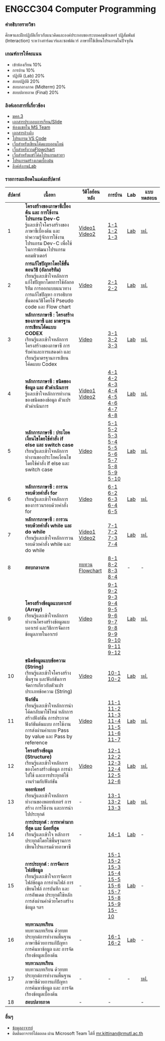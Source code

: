 # ENGCC304 Computer Programming

### คำอธิบายรายวิชา
ศึกษาและฝึกปฏิบัติเกี่ยวกับแนวคิดและองค์ประกอบของระบบคอมพิวเตอร์ ปฏิสัมพันธ์ (Interaction) ระหว่างฮาร์ดแวร์และซอฟต์แวร์ ภาษาที่ใช้เขียนโปรแกรมในปัจจุบัน

### เกณฑ์การให้คะแนน
* เข้าห้องเรียน 10%
* การบ้าน 10%
* ปฏิบัติ (Lab) 20%
* สอบปฏิบัติ 20%
* สอบกลางภาค (Midterm) 20%
* สอบปลายภาค (Final) 20%

### ลิงค์เอกสารที่เกี่ยวข้อง
* [มคอ.3](https://drive.google.com/drive/folders/1OWlzmm3MZ1Uy2SKScJGQS5_IJr8BCSCR?usp=drive_link)
* [เอกสารประกอบการเรียน/Slide](https://drive.google.com/drive/folders/1OWlzmm3MZ1Uy2SKScJGQS5_IJr8BCSCR?usp=drive_link)
* [ห้องแชทใน MS Team](https://teams.microsoft.com/l/team/19%3ASRc4lB9z91Vay6mrtEaEm14MyYUYn_hccTzFXdp1NyE1%40thread.tacv2/conversations?groupId=37d36e7f-c2eb-4dcf-9320-32ee74544bd8&tenantId=2c0a3819-8c66-4ae1-9a99-3832d9facbd9)
* [เอกสารอ้างอิง](https://autolib.rmutl.ac.th/Catalog/BibItem.aspx?BibID=b00141555)
* [โปรแกรม VS Code](https://code.visualstudio.com/download)
* [เว็บสำหรับเขียนโค้ดแบบออนไลน์](https://onlinegdb.com)
* [เว็บสำหรับวาดFlowchart](https://draw.io)
* [เว็บสำหรับแชร์โค้ดโปรแกรมสวยๆ](https://carbon.now.sh/?bg=rgba%2874%2C144%2C226%2C1%29&t=material&wt=none&l=text%2Fx-c%2B%2Bsrc&width=828&ds=false&dsyoff=20px&dsblur=68px&wc=true&wa=true&pv=56px&ph=56px&ln=true&fl=1&fm=Fira+Code&fs=14px&lh=152%25&si=false&es=2x&wm=false&code=%2523include%2520%253Cstdio.h%253E%250A%250Aint%2520main%28%29%2520%257B%250A%2520%2520printf%28%2522Hello%2522%29%2520%253B%250A%2520%2520return%25200%2520%253B%250A%257D%252F%252Fend%2520function)
* [โปรแกรมสร้างเกมเบื้องต้น](https://arcade.makecode.com/)
* [ลิงค์ส่งงานLab](https://forms.office.com/r/Yz8xb6BHqi)

### รายการละเอียดในแต่ละสัปดาห์
สัปดาห์ | เนื้อหา | วีดีโอย้อนหลัง | การบ้าน | Lab | แบบทดสอบs
--- | --- | --- | --- | --- | ---
1| **โครงสร้างของภาษาซีเบื้องต้น และ การใช้งานโปรแกรม Dev-C** <br />รู้และเข้าใจโครงสร้างของภาษาซีเบื้องต้น และ ทำความรู้จักการใช้งานโปรแกรม Dev-C เพื่อใช้ในการพัฒนาโปรแกรมคอมพิวเตอร์ |[Video1](https://www.youtube.com/watch?v=01p2FCUcYY8)<br />[Video2](https://www.youtube.com/watch?v=rI52J5TJTMw)|[1-1](https://github.com/tumrmutl/ENGCC304-Computer-Programming/blob/main/Homework/HW01/hw01-1-helloworld.cpp)<br />[1-2](https://github.com/tumrmutl/ENGCC304-Computer-Programming/blob/main/Homework/HW01/hw01-2-fix-bug.cpp)<br />[1-3](https://github.com/tumrmutl/ENGCC304-Computer-Programming/blob/main/Homework/HW01/hw01-3-basic-input-output.cpp)|[Lab](https://github.com/tumrmutl/ENGCC304-Computer-Programming/blob/main/Lab/Lab01-Basic-Display-Input-Output.cpp)| [บฝ.](https://forms.office.com/r/BeGVra089y)
2| **การแก้ไขปัญหาโดยใช้ขั้นตอนวิธี (อัลกอริทึม)** <br />เรียนรู้และเข้าใจหลักการแก้ไขปัญหาโดยการใช้อัลกอริทึม การออกแบบแนวทางการแก้ไขปัญหา การอธิบายขั้นตอนวิธีโดยใช้ Pseudo code และ Flow chart |[Video](https://www.youtube.com/watch?v=9hEjesjU_k0)|[2-1](https://github.com/tumrmutl/ENGCC304-Computer-Programming/blob/main/Homework/HW02/hw02-1-noodle.drawio)<br />[2-2](https://github.com/tumrmutl/ENGCC304-Computer-Programming/blob/main/Homework/HW02/hw02-2-requirement.drawio)|[Lab](https://github.com/tumrmutl/ENGCC304-Computer-Programming/blob/main/Lab/Lab02-Basic-Flowchart.drawio)| [บฝ.](https://forms.office.com/r/DXCWCWYeg3)
3| **หลักการภาษาซี : โครงสร้างของภาษาซี และ มาตรฐานการเขียนโค้ดแบบ CODEX** <br />เรียนรู้และเข้าใจหลักการโครงสร้างของภาษาซี การรับค่าและการแสดงค่า และเรียนรู้มาตรฐานการเขียนโค้ดแบบ Codex |[Video](https://www.youtube.com/watch?v=ml6_NafY3u4)|[3-1](https://github.com/tumrmutl/ENGCC304-Computer-Programming/blob/main/Homework/HW03/hw03-1-codex.cpp)<br />[3-2](https://github.com/tumrmutl/ENGCC304-Computer-Programming/blob/main/Homework/HW03/hw03-2-codex-and-fix-bug.cpp)<br />[3-3](https://github.com/tumrmutl/ENGCC304-Computer-Programming/blob/main/Homework/HW03/hw03-3-codex-and-fix-bug.cpp)|[Lab](https://github.com/tumrmutl/ENGCC304-Computer-Programming/blob/main/Lab/Lab03-Codex.cpp)| [บฝ.](https://forms.office.com/r/RdXaC58Gd9)
4| **หลักการภาษาซี : ชนิดของข้อมูล และ ตัวดำเนินการ** <br />รู้และเข้าใจหลักการทำงานของชนิดของข้อมูล ตัวแปร ตัวดำเนินการ |[Video1](https://www.youtube.com/watch?v=5mSartNW-0c)<br />[Video2](https://www.youtube.com/watch?v=sL6D7CRhNcA)|[4-1](https://github.com/tumrmutl/ENGCC304-Computer-Programming/blob/main/Homework/HW04/hw04-1-variable.cpp)<br />[4-2](https://github.com/tumrmutl/ENGCC304-Computer-Programming/blob/main/Homework/HW04/hw04-2-operator.cpp)<br />[4-3](https://github.com/tumrmutl/ENGCC304-Computer-Programming/blob/main/Homework/HW04/hw04-3-basic-operator.cpp)<br />[4-4](https://github.com/tumrmutl/ENGCC304-Computer-Programming/blob/main/Homework/HW04/hw04-4-triangle.cpp)<br />[4-5](https://github.com/tumrmutl/ENGCC304-Computer-Programming/blob/main/Homework/HW04/hw04-5-time-convert.cpp)<br />[4-6](https://github.com/tumrmutl/ENGCC304-Computer-Programming/blob/main/Homework/HW04/hw04-6-man-hour.cpp)<br />[4-7](https://github.com/tumrmutl/ENGCC304-Computer-Programming/blob/main/Homework/HW04/hw04-7-Temperator-Convert.cpp)<br />[4-8](https://github.com/tumrmutl/ENGCC304-Computer-Programming/blob/main/Homework/HW04/hw04-8-convert-to-binary.cpp)|[Lab](https://github.com/tumrmutl/ENGCC304-Computer-Programming/blob/main/Lab/Lab04-Variable-Operator.cpp)| [บฝ.](https://forms.office.com/r/cVdnViGP1J)
5| **หลักการภาษาซี : ประโยคเงื่อนไขโดยใช้คำสั่ง if else และ switch case** <br />เรียนรู้และเข้าใจหลักการทำงานของประโยคเงื่อนไขโดยใช้คำสั่ง if else และ switch case |[Video]()|[5-1](https://github.com/tumrmutl/ENGCC304-Computer-Programming/blob/main/Homework/HW05/hw05-1-if-else.cpp)<br />[5-2](https://github.com/tumrmutl/ENGCC304-Computer-Programming/blob/main/Homework/HW05/hw05-2-basic-sort.cpp)<br />[5-3](https://github.com/tumrmutl/ENGCC304-Computer-Programming/blob/main/Homework/HW05/hw05-3-number-to-text.cpp)<br />[5-4](https://github.com/tumrmutl/ENGCC304-Computer-Programming/blob/main/Homework/HW05/hw05-4-compare-number.cpp)<br />[5-5](https://github.com/tumrmutl/ENGCC304-Computer-Programming/blob/main/Homework/HW05/hw05-5-odd-even.cpp)<br />[5-6](https://github.com/tumrmutl/ENGCC304-Computer-Programming/blob/main/Homework/HW05/hw05-6-pos-or-neg.cpp)<br />[5-7](https://github.com/tumrmutl/ENGCC304-Computer-Programming/blob/main/Homework/HW05/hw05-7-mod.cpp)<br />[5-8](https://github.com/tumrmutl/ENGCC304-Computer-Programming/blob/main/Homework/HW05/hw05-8-max-value.cpp)<br />[5-9](https://github.com/tumrmutl/ENGCC304-Computer-Programming/blob/main/Homework/HW05/hw05-9-mid-point.cpp)<br />[5-10](https://github.com/tumrmutl/ENGCC304-Computer-Programming/blob/main/Homework/HW05/hw05-10-auto-grading-without-if-else.cpp)|[Lab](https://github.com/tumrmutl/ENGCC304-Computer-Programming/blob/main/Lab/Lab05-If-Else-Switch-Case.cpp)| [บฝ.](https://forms.office.com/r/DdNxuzXBWN)
6| **หลักการภาษาซี : การวนรอบด้วยคำสั่ง for** <br />เรียนรู้และเข้าใจหลักการของการวนรอบด้วยคำสั่ง for |[Video](https://www.youtube.com/watch?v=RgPZfEIItxg)|[6-1](https://github.com/tumrmutl/ENGCC304-Computer-Programming/blob/main/Homework/HW06/hw06-1-basic-for-loop.cpp)<br />[6-2](https://github.com/tumrmutl/ENGCC304-Computer-Programming/blob/main/Homework/HW06/hw06-2-roman-number.cpp)<br />[6-3](https://github.com/tumrmutl/ENGCC304-Computer-Programming/blob/main/Homework/HW06/hw06-3-Multiply.cpp)<br />[6-4](https://github.com/tumrmutl/ENGCC304-Computer-Programming/blob/main/Homework/HW06/hw06-4-series.cpp)<br />[6-5](https://github.com/tumrmutl/ENGCC304-Computer-Programming/blob/main/Homework/HW06/hw06-5-prime-number.cpp)<br />|[Lab](https://github.com/tumrmutl/ENGCC304-Computer-Programming/blob/main/Lab/Lab06-For-Loop.cpp)| [บฝ.](https://forms.office.com/r/b2SEQ25uAd)
7| **หลักการภาษาซี : การวนรอบด้วยคำสั่ง while และ do while** <br />เรียนรู้และเข้าใจหลักการวนรอบด้วยคำสั่ง while และ do while |[Video1](https://www.youtube.com/watch?v=SDOaMhy42RA)<br />[Video2](https://www.youtube.com/watch?v=pB6ibWypdDY)|[7-1](https://github.com/tumrmutl/ENGCC304-Computer-Programming/blob/main/Homework/HW07/hw07-1-basic-while-loop.cpp)<br />[7-2](https://github.com/tumrmutl/ENGCC304-Computer-Programming/blob/main/Homework/HW07/hw07-2-Multiply.cpp)<br />[7-3](https://github.com/tumrmutl/ENGCC304-Computer-Programming/blob/main/Homework/HW07/hw07-3-series.cpp)<br />[7-4](https://github.com/tumrmutl/ENGCC304-Computer-Programming/blob/main/Homework/HW07/hw07-4-prime-number.cpp)<br />|[Lab](https://github.com/tumrmutl/ENGCC304-Computer-Programming/blob/main/Lab/Lab07-While-DoWhile.cpp)| [บฝ.](https://forms.office.com/r/AwS0a5RKGZ)
8| **สอบกลางภาค** |[ทบทวน Flowchart](https://www.youtube.com/watch?v=lyzEe20rKG4)|[8-1](https://github.com/tumrmutl/ENGCC304-Computer-Programming/blob/main/Homework/HW08/hw08-1-basic-display.cpp)<br />[8-2](https://github.com/tumrmutl/ENGCC304-Computer-Programming/blob/main/Homework/HW08/hw08-2-auto-grading.cpp)<br />[8-3](https://github.com/tumrmutl/ENGCC304-Computer-Programming/blob/main/Homework/HW08/hw08-3-fibonacci-series.cpp)<br />[8-4](https://github.com/tumrmutl/ENGCC304-Computer-Programming/blob/main/Homework/HW08/hw08-4-factorial.cpp)<br />|-| -
9| **โครงสร้างข้อมูลแบบอาเรย์ (Array)** <br />เรียนรู้และเข้าใจหลักการทำงานโครงสร้างข้อมูลแบบอาเรย์ และวิธีการจัดการข้อมูลภายในอาเรย์ |[Video](https://www.youtube.com/watch?v=u5rshhQ1ZJQ)|[9-1](https://github.com/tumrmutl/ENGCC304-Computer-Programming/blob/main/Homework/HW09/hw09-1-input-value-into-array.cpp)<br />[9-2](https://github.com/tumrmutl/ENGCC304-Computer-Programming/blob/main/Homework/HW09/hw09-2-descending-array.cpp)<br />[9-3](https://github.com/tumrmutl/ENGCC304-Computer-Programming/blob/main/Homework/HW09/hw09-3-sum-and-avg.cpp)<br />[9-4](https://github.com/tumrmutl/ENGCC304-Computer-Programming/blob/main/Homework/HW09/hw09-4-count-unique-number-in-array.cpp)<br />[9-5](https://github.com/tumrmutl/ENGCC304-Computer-Programming/blob/main/Homework/HW09/hw09-5-display-only-unique-number.cpp)<br />[9-6](https://github.com/tumrmutl/ENGCC304-Computer-Programming/blob/main/Homework/HW09/hw09-6-merge-array.cpp)<br />[9-7](https://github.com/tumrmutl/ENGCC304-Computer-Programming/blob/main/Homework/HW09/hw09-7-insert-new-value-in-array.cpp)<br />[9-8](https://github.com/tumrmutl/ENGCC304-Computer-Programming/blob/main/Homework/HW09/hw09-8-find-max-in-array.cpp)<br />[9-9](https://github.com/tumrmutl/ENGCC304-Computer-Programming/blob/main/Homework/HW09/hw09-9-array-2D-additional.cpp)<br />[9-10](https://github.com/tumrmutl/ENGCC304-Computer-Programming/blob/main/Homework/HW09/hw09-10-Transpose-Matrix.cpp)<br />[9-11](https://github.com/tumrmutl/ENGCC304-Computer-Programming/blob/main/Homework/HW09/hw09-11-Multiply-Matrix.cpp)<br />[9-12](https://github.com/tumrmutl/ENGCC304-Computer-Programming/blob/main/Homework/HW09/hw09-12-matrix-angle.cpp)<br />|[Lab](https://github.com/tumrmutl/ENGCC304-Computer-Programming/blob/main/Lab/Lab09-Array.cpp)| [บฝ.](https://forms.office.com/r/eh57mviqHz)
10| **ชนิดข้อมูลแบบข้อความ (String)** <br />เรียนรู้และเข้าใจโครงสร้างพื้นฐาน และฟังก์ชันการจัดการเกี่ยวกับตัวแปรประเภทข้อความ (String) |[Video](https://www.youtube.com/watch?v=jEWPSXGDCdc)|[10-1](https://github.com/tumrmutl/ENGCC304-Computer-Programming/blob/main/Homework/HW10/hw10-1-basic-string.cpp)<br />[10-2](https://github.com/tumrmutl/ENGCC304-Computer-Programming/blob/main/Homework/HW10/hw10-2-compare.cpp)|[Lab](https://github.com/tumrmutl/ENGCC304-Computer-Programming/blob/main/Lab/Lab10-String.cpp)| [บฝ.](https://forms.office.com/r/r8jb6TM7JH)
11| **ฟังก์ชัน** <br />เรียนรู้และเข้าใจหลักการนำโค้ดกลับมาใช้ใหม่ หลักการสร้างฟังก์ชัน การประกาศฟังก์ชันต้นแบบ การใช้งาน การส่งผ่านค่าแบบ Pass by value และ Pass by reference |[Video](https://www.youtube.com/watch?v=Wd7nHpBTSy0)|[11-1](https://github.com/tumrmutl/ENGCC304-Computer-Programming/blob/main/Homework/HW11/hw11-1-basic-function.cpp)<br />[11-2](https://github.com/tumrmutl/ENGCC304-Computer-Programming/blob/main/Homework/HW11/hw11-2-swap-function.cpp)<br />[11-3](https://github.com/tumrmutl/ENGCC304-Computer-Programming/blob/main/Homework/HW11/hw11-3-swap-string.cpp)<br />[11-4](https://github.com/tumrmutl/ENGCC304-Computer-Programming/blob/main/Homework/HW11/hw11-4-series.cpp)<br />[11-5](https://github.com/tumrmutl/ENGCC304-Computer-Programming/blob/main/Homework/HW11/hw11-5-pass-by-value-and-reference.cpp)<br />[11-6](https://github.com/tumrmutl/ENGCC304-Computer-Programming/blob/main/Homework/HW11/hw11-6-fibonacci-recursion.cpp)<br />[11-7](https://github.com/tumrmutl/ENGCC304-Computer-Programming/blob/main/Homework/HW11/hw11-7-factorial-recursion.cpp)|[Lab](https://github.com/tumrmutl/ENGCC304-Computer-Programming/blob/main/Lab/Lab11-Function.cpp)| [บฝ.](https://forms.office.com/r/FnENxvH4Rb)
12| **โครงสร้างข้อมูล (Structure)** <br />เรียนรู้และเข้าใจหลักการของโครงสร้างข้อมูล การนำไปใช้ และการประยุกต์ใช้งานร่วมกับฟังก์ชัน |[Video](https://www.youtube.com/watch?v=PTyQoGqi_NU)|[12-1](https://github.com/tumrmutl/ENGCC304-Computer-Programming/blob/main/Homework/HW12/hw12-1-basic-structure.cpp)<br />[12-2](https://github.com/tumrmutl/ENGCC304-Computer-Programming/blob/main/Homework/HW12/hw12-2-sort-value.cpp)<br />[12-3](https://github.com/tumrmutl/ENGCC304-Computer-Programming/blob/main/Homework/HW12/hw12-3-structure-and-array.cpp)<br />[12-4](https://github.com/tumrmutl/ENGCC304-Computer-Programming/blob/main/Homework/HW12/hw12-4-promote-new-salary.cpp)<br />[12-5](https://github.com/tumrmutl/ENGCC304-Computer-Programming/blob/main/Homework/HW12/hw12-5-tax-calculation.cpp)<br />[12-6](https://github.com/tumrmutl/ENGCC304-Computer-Programming/blob/main/Homework/HW12/hw12-6-Height.cpp)|[Lab](https://github.com/tumrmutl/ENGCC304-Computer-Programming/blob/main/Lab/Lab12-Structure.cpp)| [บฝ.](https://forms.office.com/r/cDq6NAzhN0)
13| **พอยท์เทอร์** <br />เรียนรู้และเข้าใจหลักการทำงานของพอยท์เทอร์ การสร้าง การใช้งาน และการนำไปประยุกต์ |-|[13-1](https://github.com/tumrmutl/ENGCC304-Computer-Programming/blob/main/Homework/HW13/hw13-1-basic-pointer.cpp)<br />[13-2](https://github.com/tumrmutl/ENGCC304-Computer-Programming/blob/main/Homework/HW13/hw13-2-pointer-swap-string.cpp)<br />[13-3](https://github.com/tumrmutl/ENGCC304-Computer-Programming/blob/main/Homework/HW13/hw13-3-tax-calculate-pointer.cpp)|[Lab](https://github.com/tumrmutl/ENGCC304-Computer-Programming/blob/main/Lab/Lab13-Pointer.cpp)| [บฝ.](https://forms.office.com/r/3sCvUquaNi)
14| **การประยุกต์ : การหาค่ามากที่สุด และ น้อยที่สุด** <br />เรียนรู้และเข้าใจ หลักการประยุกต์โดยใช้พื้นฐานการเขียนโปรแกรมด้วยภาษาซี |-|[14-1](https://github.com/tumrmutl/ENGCC304-Computer-Programming/blob/main/Homework/HW14/hw14-1-basic-min-max.cpp)<br />|[Lab](https://github.com/tumrmutl/ENGCC304-Computer-Programming/blob/main/Lab/Lab14-Min-Max.cpp)| -
15| **การประยุกต์ : การจัดการไฟล์ข้อมูล** <br />เรียนรู้และเข้าใจการจัดการไฟล์ข้อมูล การอ่านไฟล์ การเขียนไฟล์ การบันทึก และการอัพเดต ประยุกต์ใช้หลักการส่งผ่านค่าด้วยโครงสร้างข้อมูล ฯลฯ |-|[15-1](https://github.com/tumrmutl/ENGCC304-Computer-Programming/blob/main/Homework/HW15/hw15-1-basic-file-handling.cpp)<br />[15-2](https://github.com/tumrmutl/ENGCC304-Computer-Programming/blob/main/Homework/HW15/hw15-2-calculate-value-from-file.cpp)<br />[15-3](https://github.com/tumrmutl/ENGCC304-Computer-Programming/blob/main/Homework/HW15/hw15-3-set-of-data.cpp)<br />[15-4](https://github.com/tumrmutl/ENGCC304-Computer-Programming/blob/main/Homework/HW15/hw15-4-find-gpa.cpp)<br />[15-5](https://github.com/tumrmutl/ENGCC304-Computer-Programming/blob/main/Homework/HW15/hw15-5-avg-of-age.cpp)<br />[15-6](https://github.com/tumrmutl/ENGCC304-Computer-Programming/blob/main/Homework/HW15/hw15-6-filter-data.cpp)<br />[15-7](https://github.com/tumrmutl/ENGCC304-Computer-Programming/blob/main/Homework/HW15/hw15-7-find-age.cpp)<br />[15-8](https://github.com/tumrmutl/ENGCC304-Computer-Programming/blob/main/Homework/HW15/hw15-8-sort-AtoZ.cpp)<br />[15-9](https://github.com/tumrmutl/ENGCC304-Computer-Programming/blob/main/Homework/HW15/hw15-9-secret-code.cpp)<br />[15-10](https://github.com/tumrmutl/ENGCC304-Computer-Programming/blob/main/Homework/HW15/hw15-10-matrix-in-file.cpp)<br />|[Lab](https://github.com/tumrmutl/ENGCC304-Computer-Programming/blob/main/Lab/Lab15-File.cpp)| -
16| **ทบทวนบทเรียน** <br />ทบทวนบทเรียน ด้วยบทประยุกต์การทำงานพื้นฐานภาษาซีด้วยการแก้ปัญหาการค้นหาข้อมูล และ การจัดเรียงข้อมูลเบื้องต้น |-|[16-1](https://github.com/tumrmutl/ENGCC304-Computer-Programming/blob/main/Homework/HW16/hw16-1-sequential-search.cpp)<br />[16-2](https://github.com/tumrmutl/ENGCC304-Computer-Programming/blob/main/Homework/HW16/hw16-2-binary-search.cpp)|[Lab](https://github.com/tumrmutl/ENGCC304-Computer-Programming/blob/main/Lab/Lab16-Basic-Sort-Search.cpp)| -
17| **ทบทวนบทเรียน** <br />ทบทวนบทเรียน ด้วยบทประยุกต์การทำงานพื้นฐานภาษาซีด้วยการแก้ปัญหาการค้นหาข้อมูล และ การจัดเรียงข้อมูลเบื้องต้น |-|-|-|[บฝ.](https://forms.office.com/r/YDS1Z0UgrG)
18| **สอบปลายภาค** |-|-||-| -


### อื่นๆ
* [ข้อมูลอาจารย์](https://lms.rmutl.ac.th/teachers/detail/24002453439513437/5fd51c39cb8f05637cb8e96df6ec9392edb3ec16ea62666620cda4fd8f8b3e72)
* ติดติดอาจารย์ได้ตลอด ผ่าน Microsoft Team ได้ที่ mr.kittinan@rmutl.ac.th
